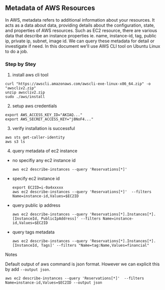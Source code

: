 ## Metadata of AWS Resources
  In AWS, metadata refers to additional information about your resources. It acts as a data about data, providing details about the configuration, state, and properties of AWS resources. Such as EC2 resource, there are various data that describe an instance properties ie. name, instance-id, tag, public ip, private ip, subnet, image id.
We can query these metadata for detail or investigate if need. In this document we'll use AWS CLI tool on Ubuntu Linux to do a job.

### Step by Stey
1. install aws cli tool
```
curl "https://awscli.amazonaws.com/awscli-exe-linux-x86_64.zip" -o "awscliv2.zip"
unzip awscliv2.zip
sudo ./aws/install
```

2. setup aws credentials
```
export AWS_ACCESS_KEY_ID="AKIAQ..."
export AWS_SECRET_ACCESS_KEY="j8NoF4..."
```

3. verify installation is successful
```
aws sts get-caller-identity
aws s3 ls
```

4. query metadata of ec2 instance
- no specifiy any ec2 instance id
  ```
  aws ec2 describe-instances --query 'Reservations[*]'
  ```
- specify ec2 instance id
  ```
  export EC2ID=i-0a4xxxxx
  aws ec2 describe-instances --query 'Reservations[*]'  --filters Name=instance-id,Values=$EC2ID
  ```
- query public ip address
  ```
  aws ec2 describe-instances --query 'Reservations[*].Instances[*].[InstanceId, PublicIpAddress]' --filters Name=instance-id,Values=$EC2ID
  ```
- query tags metadata
  ```
  aws ec2 describe-instances --query 'Reservations[*].Instances[*].[InstanceId, Tags]' --filters "Name=tag:Name,Values=financial"
  ```

Notes

Default output of aws command is json format. However we can explicit this by add `--output json`.
```
aws ec2 describe-instances --query 'Reservations[*]'  --filters Name=instance-id,Values=$EC2ID --output json
```
